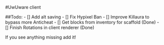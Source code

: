 #UwUware client

##Todo:
    - [] Add alt saving
    - [] Fix Hypixel Ban
    - [] Improve Killaura to bypass more Anticheat
    - [] Get blocks from inventory for scaffold (Done)
    - [] Finish Rotations in client renderer (Done)

If you see anything missing add it!
